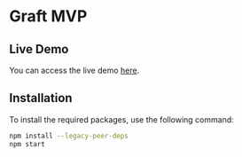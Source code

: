 # Graft MVP

## Live Demo
You can access the live demo [here](https://graft-production.web.app/).

## Installation

To install the required packages, use the following command:
```sh
npm install --legacy-peer-deps
npm start
```
